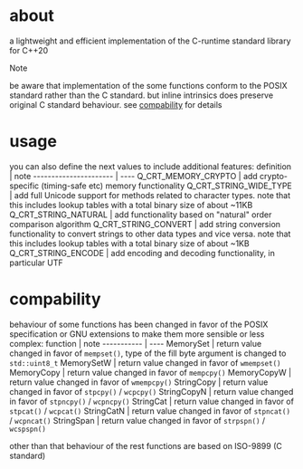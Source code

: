 # about
a lightweight and efficient implementation of the C-runtime standard library for C++20

> [!NOTE]
> be aware that implementation of the some functions conform to the POSIX standard rather than the C standard. but inline intrinsics does preserve original C standard behaviour. see [compability](#compability) for details

# usage
you can also define the next values to include additional features:
definition             | note
---------------------- | ----
Q_CRT_MEMORY_CRYPTO    | add crypto-specific (timing-safe etc) memory functionality
Q_CRT_STRING_WIDE_TYPE | add full Unicode support for methods related to character types. note that this includes lookup tables with a total binary size of about ~11KB
Q_CRT_STRING_NATURAL   | add functionality based on "natural" order comparison algorithm
Q_CRT_STRING_CONVERT   | add string conversion functionality to convert strings to other data types and vice versa. note that this includes lookup tables with a total binary size of about ~1KB
Q_CRT_STRING_ENCODE    | add encoding and decoding functionality, in particular UTF

# compability
behaviour of some functions has been changed in favor of the POSIX specification or GNU extensions to make them more sensible or less complex:
function    | note
----------- | ----
MemorySet   | return value changed in favor of `mempset()`, type of the fill byte argument is changed to `std::uint8_t`
MemorySetW  | return value changed in favor of `wmempset()`
MemoryCopy  | return value changed in favor of `mempcpy()`
MemoryCopyW | return value changed in favor of `wmempcpy()`
StringCopy  | return value changed in favor of `stpcpy()` \/ `wcpcpy()`
StringCopyN | return value changed in favor of `stpncpy()` \/ `wcpncpy()`
StringCat   | return value changed in favor of `stpcat()` \/ `wcpcat()`
StringCatN  | return value changed in favor of `stpncat()` \/ `wcpncat()`
StringSpan  | return value changed in favor of `strpspn()` \/ `wcspspn()`

other than that behaviour of the rest functions are based on ISO-9899 (C standard)
